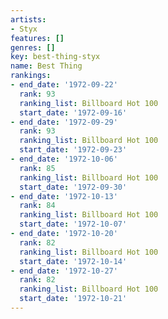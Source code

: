 ```yaml
---
artists:
- Styx
features: []
genres: []
key: best-thing-styx
name: Best Thing
rankings:
- end_date: '1972-09-22'
  rank: 93
  ranking_list: Billboard Hot 100
  start_date: '1972-09-16'
- end_date: '1972-09-29'
  rank: 93
  ranking_list: Billboard Hot 100
  start_date: '1972-09-23'
- end_date: '1972-10-06'
  rank: 85
  ranking_list: Billboard Hot 100
  start_date: '1972-09-30'
- end_date: '1972-10-13'
  rank: 84
  ranking_list: Billboard Hot 100
  start_date: '1972-10-07'
- end_date: '1972-10-20'
  rank: 82
  ranking_list: Billboard Hot 100
  start_date: '1972-10-14'
- end_date: '1972-10-27'
  rank: 82
  ranking_list: Billboard Hot 100
  start_date: '1972-10-21'
---
```


